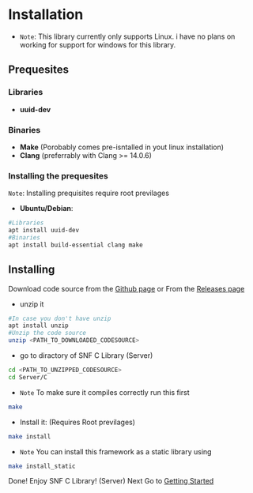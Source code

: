 # Installation
* `Note`: This library currently only supports Linux. i have no plans on working for support for windows for this library.
## Prequesites
### Libraries
* **uuid-dev**
### Binaries 
* **Make** (Porobably comes pre-isntalled in yout linux installation)
* **Clang** (preferrably with Clang >= 14.0.6)

### Installing the prequesites
`Note`: Installing prequisites require root previlages
* **Ubuntu/Debian**:
```bash
#Libraries
apt install uuid-dev
#Binaries
apt install build-essential clang make
```

## Installing
Download code source from the [Github page](https://github.com/AbdelhadiSeddar/SNF) or From the [Releases page](https://github.com/AbdelhadiSeddar/SNF/releases)

* unzip it
```bash 
#In case you don't have unzip
apt install unzip
#Unzip the code source
unzip <PATH_TO_DOWNLOADED_CODESOURCE>
``` 
* go to diractory of SNF C Library (Server)
```bash
cd <PATH_TO_UNZIPPED_CODESOURCE>
cd Server/C
```
* `Note` To make sure it compiles correctly run this first
```bash
make
```

* Install it: (Requires Root previlages)
```bash
make install
```
* `Note` You can install this framework as a static library using
```bash
make install_static
```
Done! Enjoy SNF C Library! (Server)
Next Go to [Getting Started](https://docs.abdelhadiseddar.com/snf/c/latest/d9/d5c/md_GET__START.html)
